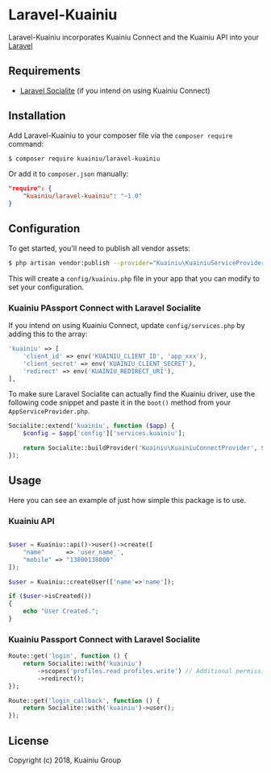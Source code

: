 # Laravel-Kuainiu

Laravel-Kuainiu incorporates Kuainiu Connect and the Kuainiu API  into your [Laravel](https://laravel.com/)

## Requirements

* [Laravel Socialite](https://github.com/laravel/socialite) (if you intend on using Kuainiu Connect)

## Installation

Add Laravel-Kuainiu to your composer file via the `composer require` command:

```bash
$ composer require kuainiu/laravel-kuainiu
```

Or add it to `composer.json` manually:

```json
"require": {
    "kuainiu/laravel-kuainiu": "~1.0"
}
```

## Configuration

To get started, you'll need to publish all vendor assets:

```bash
$ php artisan vendor:publish --provider="Kuainiu\KuainiuServiceProvider"
```

This will create a `config/kuainiu.php` file in your app that you can modify to set your configuration.

### Kuainiu PAssport Connect with Laravel Socialite

If you intend on using Kuainiu Connect, update `config/services.php` by adding this to the array:

```php
'kuainiu' => [
    'client_id' => env('KUAINIU_CLIENT_ID', 'app_xxx'),
    'client_secret' => env('KUAINIU_CLIENT_SECRET'),
    'redirect' => env('KUAINIU_REDIRECT_URI'),
],
```

To make sure Laravel Socialite can actually find the Kuainiu driver, use the following code snippet and paste it in the `boot()` method from your `AppServiceProvider.php`.

```php
Socialite::extend('kuainiu', function ($app) {
    $config = $app['config']['services.kuainiu'];

    return Socialite::buildProvider('Kuainiu\KuainiuConnectProvider', $config);
});
```

## Usage

Here you can see an example of just how simple this package is to use.

### Kuainiu API

```php

$user = Kuainiu::api()->user()->create([
    "name"      => 'user_name_',
    "mobile" => "13800138000"
]);

$user = Kuainiu::createUser(['name'=>'name']);

if ($user->isCreated())
{
    echo "User Created.";
}
```

### Kuainiu Passport Connect with Laravel Socialite

```php
Route::get('login', function () {
    return Socialite::with('kuainiu')
        ->scopes('profiles.read profiles.write') // Additional permission: profiles.read profiles.write(the string need space separator)
        ->redirect();
});

Route::get('login_callback', function () {
    return Socialite::with('kuainiu')->user();
});
```

## License

Copyright (c) 2018, Kuainiu Group